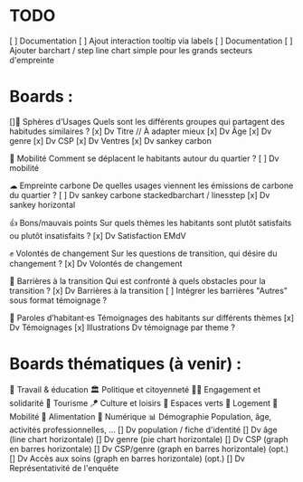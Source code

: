 # TODO
[ ] Documentation
[ ] Ajout interaction tooltip via labels
[ ] Documentation
[ ] Ajouter barchart / step line chart simple pour les grands secteurs d'empreinte


# Boards :
[]🔮 Sphères d’Usages
Quels sont les différents groupes qui partagent des habitudes similaires ?
    [x] Dv Titre // À adapter mieux
    [x] Dv Âge
    [x] Dv genre
    [x] Dv CSP
    [x] Dv Ventres
    [x] Dv sankey carbon

🚗 Mobilité
Comment se déplacent le habitants autour du quartier ?
    [ ] Dv mobilité

☁ Empreinte carbone
De quelles usages viennent les émissions de carbone du quartier ?
    [ ] Dv sankey carbone stackedbarchart / linesstep
    [x] Dv sankey horizontal

👍 Bons/mauvais points
Sur quels thèmes les habitants sont plutôt satisfaits ou plutôt insatisfaits ?
    [x] Dv Satisfaction EMdV

✊ Volontés de changement
Sur les questions de transition, qui désire du changement ?
    [x] Dv Volontés de changement

🚧 Barrières à la transition
Qui est confronté à quels obstacles pour la transition ?
    [x] Dv Barrières à la transition
    [ ] Intégrer les barrières "Autres" sous format témoignage ?

💬 Paroles d’habitant·es
Témoignages des habitants sur différents thèmes
    [x] Dv Témoignages
    [x] Illustrations Dv témoignage par theme ?



# Boards thématiques (à venir) :
💼 Travail & éducation
🏛️ Politique et citoyenneté
🙋‍♂️ Engagement et solidarité
🛫 Tourisme
🪁 Culture et loisirs
🍃 Espaces verts
🏡 Logement
🚐 Mobilité
🍝 Alimentation
📡 Numérique
📊 Démographie
Population, âge, activités professionnelles, …
    [] Dv population / fiche d'identité
    [] Dv âge (line chart horizontale)
    [] Dv genre (pie chart horizontale)
    [] Dv CSP (graph en barres horizontale)
    [] Dv CSP/genre (graph en barres horizontale) (opt.)
    [] Dv Accès aux soins (graph en barres horizontale) (opt.)
    [] Dv Représentativité de l'enquête
